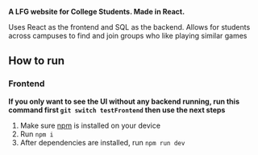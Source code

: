 **A LFG website for College Students. Made in React.**

Uses React as the frontend and SQL as the backend. Allows for students across campuses to find and join groups who like playing similar games

## How to run

### Frontend
**If you only want to see the UI without any backend running, run this command first `git switch testFrontend` then use the next steps**
1. Make sure [npm](https://nodejs.org/en/download/package-manager) is installed on your device
2. Run `npm i`
3. After dependencies are installed, run `npm run dev`

